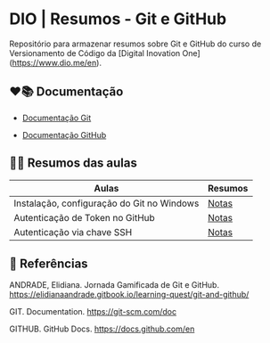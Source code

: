 # DIO | Resumos - Git e GitHub



Repositório para armazenar resumos sobre Git e GitHub do curso de Versionamento de Código da \[Digital Inovation One](https://www.dio.me/en).



## ❤️📚 Documentação

- [Documentação Git](https://git-scm.com/doc)

- [Documentação GitHub](https://docs.github.com/pt)



## 📝💡 Resumos das aulas

| Aulas | Resumos |
| ------ | ---------- |
| Instalação, configuração do Git no Windows | [Notas](https://git-scm.com/book/pt-br/v2/Come%C3%A7ando-Instalando-o-Git)
| Autenticação de Token no GitHub | [Notas](https://docs.github.com/pt/authentication/keeping-your-account-and-data-secure/about-authentication-to-github) |
| Autenticação via chave SSH | [Notas](https://docs.github.com/pt/authentication/connecting-to-github-with-ssh/generating-a-new-ssh-key-and-adding-it-to-the-ssh-agent) |



## 🔎 Referências

ANDRADE, Elidiana. Jornada Gamificada de Git e GitHub.  https://elidianaandrade.gitbook.io/learning-quest/git-and-github/



GIT. Documentation. https://git-scm.com/doc



GITHUB. GitHub Docs. https://docs.github.com/en





